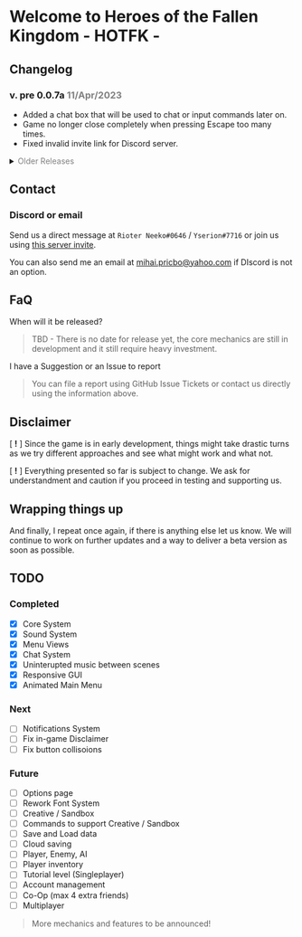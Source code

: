 # Welcome to Heroes of the Fallen Kingdom - HOTFK -

## Changelog

### v. pre 0.0.7a <span style="color:grey">11/Apr/2023</span>
 - Added a chat box that will be used to chat or input commands later on.
 - Game no longer close completely when pressing Escape too many times.
 - Fixed invalid invite link for Discord server.

<details closed>
<summary><span style="color:grey">Older Releases</span></summary>

### v. pre-0.0.6a <span style="color:grey">9/Apr/2023</span>
- Added particles class and particles in the main menu.
- Added sound mixer for background music and putton events.
- Created 2 new buttons for options and leaving the game.
- Adjusted certain UI elements.

### v. pre-0.0.5a <span style="color:grey">4/Feb/2023</span>
- Added links for Discord and Github in the main menu
- Paralax background

### v. pre-0.0.4a <span style="color:grey">3/Feb/2023</span>
- Added 5 slots for offline accounts
- Started the accounts system

### v. pre-0.0.3a
- More files removed (some will return later)
- Better game-loop and events handling

### v. pre-0.0.2a
- Older backup files moved to cloud and now require a key to access.
- Cache removal for multiple folders.
- Other unused resources removed.
- Dynamic scaling to support different monitor resolutions.
- Adjusted certain files and code for the upcoming updateds.

</details>

## Contact
### Discord or email
Send us a direct message at `Rioter Neeko#0646` / `Yserion#7716` or join us using [this server invite](https://discord.gg/xcEYBpn2k2).

You can also send me an email at mihai.pricbo@yahoo.com if DIscord is not an option.

## FaQ
When will it be released?
> TBD - There is no date for release yet, the core mechanics are still in development and it still require heavy investment.

I have a Suggestion or an Issue to report
> You can file a report using GitHub Issue Tickets or contact us directly using the information above.


## Disclaimer
[ **!** ] Since the game is in early development, things might take drastic turns as we try different approaches and see what might work and what not.

[ **!** ] Everything presented so far is subject to change. We ask for understandment and caution if you proceed in testing and supporting us.


## Wrapping things up
And finally, I repeat once again, if there is anything else let us know.
We will continue to work on further updates and a way to deliver a beta version as soon as possible.

## TODO
### Completed
- [x] Core System
- [x] Sound System
- [x] Menu Views
- [x] Chat System
- [x] Uninterupted music between scenes
- [x] Responsive GUI
- [x] Animated Main Menu

### Next
- [ ] Notifications System
- [ ] Fix in-game Disclaimer
- [ ] Fix button collisoions

### Future
- [ ] Options page
- [ ] Rework Font System
- [ ] Creative / Sandbox
- [ ] Commands to support Creative / Sandbox
- [ ] Save and Load data
- [ ] Cloud saving
- [ ] Player, Enemy, AI
- [ ] Player inventory
- [ ] Tutorial level (Singleplayer)
- [ ] Account management
- [ ] Co-Op (max 4 extra friends)
- [ ] Multiplayer

> More mechanics and features to be announced!
